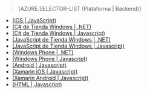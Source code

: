﻿> [AZURE.SELECTOR-LIST (Plataforma | Backend)]
- [(iOS | JavaScript)](/es-es/documentation/articles/mobile-services-ios-add-paging-data/)
- [(C# de Tienda Windows | .NET)](/es-es/documentation/articles/mobile-services-dotnet-backend-windows-store-dotnet-add-paging-data/)
- [(C# de Tienda Windows | Javascript)](/es-es/documentation/articles/mobile-services-windows-store-dotnet-add-paging-data/)
- [(JavaScript de Tienda Windows | .NET)](/es-es/documentation/articles/mobile-services-dotnet-backend-windows-store-javascript-add-paging-data/)
- [(JavaScript de Tienda Windows | Javascript)](/es-es/documentation/articles/mobile-services-windows-store-javascript-add-paging-data/)
- [(Windows Phone | .NET)](/es-es/documentation/articles/mobile-services-dotnet-backend-windows-phone-add-paging-data/)
- [(Windows Phone | Javascript)](/es-es/documentation/articles/mobile-services-windows-phone-add-paging-data/)
- [(Android | Javascript)](/es-es/documentation/articles/mobile-services-android-add-paging-data/)
- [(Xamarin iOS | Javascript)](/es-es/documentation/articles/partner-xamarin-mobile-services-ios-add-paging-data/)
- [(Xamarin Android | Javascript)](/es-es/documentation/articles/partner-xamarin-mobile-services-android-add-paging-data/)
- [(HTML | Javascript)](/es-es/documentation/articles/mobile-services-html-add-paging-data/)


<!--HONumber=42-->
